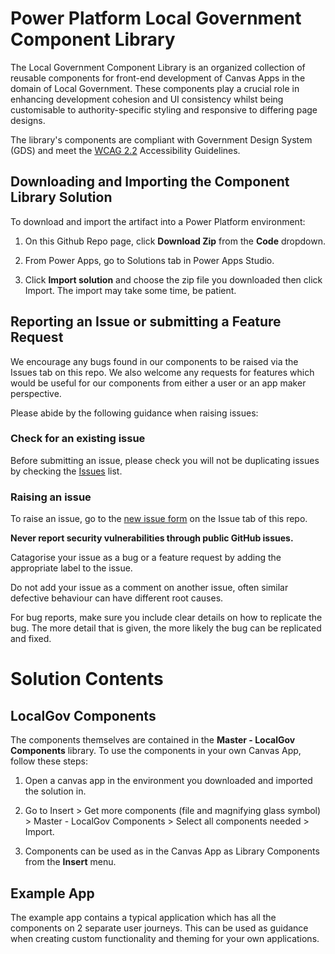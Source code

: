 # Power Platform Local Government Component Library

The Local Government Component Library is an organized collection of reusable components for front-end development of Canvas Apps in the domain of Local Government. These components play a crucial role in enhancing development cohesion and UI consistency whilst being customisable to authority-specific styling and responsive to differing page designs. 

The library's components are compliant with Government Design System (GDS) and meet the [WCAG 2.2](https://www.w3.org/TR/WCAG22/) Accessibility Guidelines.

## Downloading and Importing the Component Library Solution

To download and import the artifact into a Power Platform environment:

1. On this Github Repo page, click **Download Zip** from the **Code** dropdown.

2. From Power Apps, go to Solutions tab in Power Apps Studio.

3. Click **Import solution** and choose the zip file you downloaded then click Import. The import may take some time, be patient.

## Reporting an Issue or submitting a Feature Request

We encourage any bugs found in our components to be raised via the Issues tab on this repo. We also welcome any requests for features which would be useful for our components from either a user or an app maker perspective. 

Please abide by the following guidance when raising issues:

### Check for an existing issue

Before submitting an issue, please check you will not be duplicating issues by checking the [Issues](https://github.com/MarraLtd/Power-Platform-Local-Gov-Component-Library/issues) list.

### Raising an issue

To raise an issue, go to the [new issue form](https://github.com/MarraLtd/Power-Platform-Local-Gov-Component-Library/issues/new) on the Issue tab of this repo.

**Never report security vulnerabilities through public GitHub issues.**

Catagorise your issue  as a bug or a feature request by adding the appropriate label to the issue.

Do not add your issue as a comment on another issue, often similar defective behaviour can have different root causes.

For bug reports, make sure you include clear details on how to replicate the bug. The more detail that is given, the more likely the bug can be replicated and fixed.

# Solution Contents

##  LocalGov Components

The components themselves are contained in the **Master - LocalGov Components** library. To use the components in your own Canvas App, follow these steps:

1. Open a canvas app in the environment you downloaded and imported the solution in.

2. Go to Insert > Get more components (file and magnifying glass symbol) > Master - LocalGov Components > Select all components needed > Import.

3. Components can be used as in the Canvas App as Library Components from the **Insert** menu.

## Example App

The example app contains a typical application which has all the components on 2 separate user journeys. This can be used as guidance when creating custom functionality and theming for your own applications.





